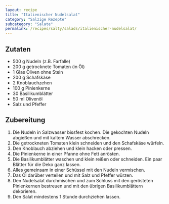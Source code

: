 ```yaml
---
layout: recipe
title: "Italienischer Nudelsalat"
category: "Salzige Rezepte"
subcategory: "Salate"
permalink: /recipes/salty/salads/italienischer-nudelsalat/
---
```



## Zutaten
- 500 g Nudeln (z.B. Farfalle)
- 200 g getrocknete Tomaten (in Öl)
- 1 Glas Oliven ohne Stein
- 200 g Schafskäse
- 2 Knoblauchzehen
- 100 g Pinienkerne
- 30 Basilikumblätter
- 50 ml Olivenöl
- Salz und Pfeffer


## Zubereitung
1. Die Nudeln in Salzwasser bissfest kochen. Die gekochten Nudeln abgießen und mit kaltem Wasser abschrecken.
2. Die getrockneten Tomaten klein schneiden und den Schafskäse würfeln.
3. Den Knoblauch abziehen und klein hacken oder pressen.
4. Die Pinienkerne in einer Pfanne ohne Fett anrösten.
5. Die Basilikumblätter waschen und klein reißen oder schneiden. Ein paar Blätter für die Deko ganz lassen.
6. Alles gemeinsam in einer Schüssel mit den Nudeln vermischen.
7. Das Öl darüber verteilen und mit Salz und Pfeffer würzen.
8. Den Nudelsalat durchmischen und zum Schluss mit den gerösteten Pinienkernen bestreuen und mit den übrigen Basilikumblättern dekorieren.
9. Den Salat mindestens 1 Stunde durchziehen lassen.
